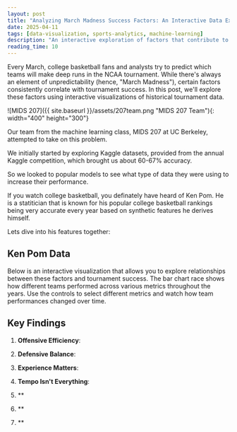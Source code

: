 ```yaml
---
layout: post
title: "Analyzing March Madness Success Factors: An Interactive Data Exploration"
date: 2025-04-11
tags: [data-visualization, sports-analytics, machine-learning]
description: "An interactive exploration of factors that contribute to success in the NCAA March Madness tournament, using historical data and advanced analytics."
reading_time: 10
---
```


Every March, college basketball fans and analysts try to predict which teams will make deep runs in the NCAA tournament. While there's always an element of unpredictability (hence, "March Madness"), certain factors consistently correlate with tournament success. In this post, we'll explore these factors using interactive visualizations of historical tournament data.

![MIDS 207]({{ site.baseurl }}/assets/207team.png "MIDS 207 Team"){: width="400" height="300"}

Our team from the machine learning class, MIDS 207 at UC Berkeley, attempted to take on this problem. 

We initially started by exploring Kaggle datasets, provided from the annual Kaggle competition, which brought us about 60-67% accuracy. 

So we looked to popular models to see what type of data they were using to increase their performance.

If you watch college basketball, you definately have heard of Ken Pom. He is a statitician that is known for his popular college basketball rankings being very accurate every year based on synthetic features he derives himself.

Lets dive into his features together:

## Ken Pom Data

Below is an interactive visualization that allows you to explore relationships between these factors and tournament success. The bar chart race shows how different teams performed across various metrics throughout the years. Use the controls to select different metrics and watch how team performances changed over time.

<style>
/* Essential styles for the bar chart race */
.tournament-chart {
    background: var(--background-color, white);
}

.chart-title {
    font-size: 16px;
    font-weight: bold;
}

.chart-subtitle {
    font-size: 14px;
}

.bar {
    transition: width 0.5s ease;
}

.bar-label {
    font-size: 12px;
    fill: var(--text-color, black);
}

.seed-label {
    fill: var(--text-color, black);
}

.axis-label {
    font-size: 12px;
    fill: var(--text-color, black);
}

.x-axis text {
    fill: var(--text-color, black);
}

.x-axis line,
.x-axis path {
    stroke: var(--text-color, black);
}

/* Control styles */
.visualization-controls {
    margin-bottom: 1rem;
    padding: 1rem;
    background: var(--background-color, white);
    border-radius: 4px;
}

.control-group {
    margin-bottom: 0.5rem;
}

.viz-button {
    padding: 0.5rem 1rem;
    margin: 0 0.25rem;
    border: none;
    border-radius: 4px;
    background: var(--accent-color, #4299e1);
    color: white;
    cursor: pointer;
}

.viz-button:hover {
    opacity: 0.9;
}

.viz-select {
    padding: 0.5rem;
    border-radius: 4px;
    border: 1px solid var(--border-color, #e2e8f0);
}

.year-display {
    font-size: 14px;
    margin-bottom: 0.5rem;
}
</style>

<div class="visualization-container">
    <div id="bar-chart-race-viz"></div>
</div>

<script>
// Create a global namespace for shared data and functions
window.marchMadness = {
    state: {
        data: null,
        classificationData: null,
        selectedYear: 2024,
        initialized: false
    }
};

document.addEventListener('DOMContentLoaded', function() {
    // Load D3.js first
    var d3Script = document.createElement('script');
    d3Script.src = "https://d3js.org/d3.v7.min.js";
    d3Script.crossOrigin = "anonymous"; // Add CORS header
    
    d3Script.onload = function() {
        console.log("D3.js loaded successfully");
        // After D3 loads, load both visualization scripts
        var mainScript = document.createElement('script');
        mainScript.src = "{{ '/assets/js/visualizations/march-madness.js' | relative_url }}";
        
        var barChartScript = document.createElement('script');
        barChartScript.src = "{{ '/assets/js/visualizations/d3-tournament-bar-chart-race.js' | relative_url }}";
        
        // Set up onload handlers before appending scripts
        mainScript.onload = function() {
            console.log("Main visualization script loaded");
            // Initialize the main visualization
            if (typeof initVisualization === 'function') {
                initVisualization();
                
                // Set up callback for when data is ready
                window.marchMadness.onDataReady = function() {
                    console.log("Data loaded, initializing bar chart race");
                    if (window.marchMadness.tournamentBarChartRace) {
                        window.marchMadness.tournamentBarChartRace.init();
                    }
                };
            }
        };
        
        barChartScript.onload = function() {
            console.log("Bar chart race script loaded");
        };
        
        // Add error handlers
        mainScript.onerror = function() {
            console.error("Failed to load main visualization script");
        };
        
        barChartScript.onerror = function() {
            console.error("Failed to load bar chart race script");
        };
        
        document.body.appendChild(mainScript);
        document.body.appendChild(barChartScript);
    };
    
    d3Script.onerror = function() {
        console.error("Failed to load D3.js");
    };
    
    document.body.appendChild(d3Script);
});
</script>

## Key Findings

1. **Offensive Efficiency**: 

2. **Defensive Balance**: 

3. **Experience Matters**: 

4. **Tempo Isn't Everything**: 

5. **

6. **

7. **
